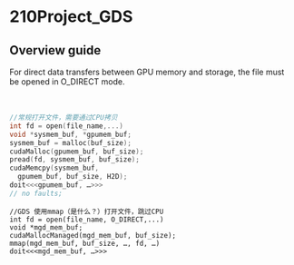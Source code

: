 # 210Project_GDS

## Overview guide

For direct data transfers between GPU memory and storage, the file must be opened in O_DIRECT mode.

　

```c++
//常规打开文件，需要通过CPU拷贝
int fd = open(file_name,...)
void *sysmem_buf, *gpumem_buf;
sysmem_buf = malloc(buf_size);
cudaMalloc(gpumem_buf, buf_size);
pread(fd, sysmem_buf, buf_size);
cudaMemcpy(sysmem_buf, 
  gpumem_buf, buf_size, H2D); 
doit<<<gpumem_buf, …>>> 
// no faults; 
```

```
//GDS 使用mmap（是什么？）打开文件，跳过CPU
int fd = open(file_name, O_DIRECT,...)
void *mgd_mem_buf;
cudaMallocManaged(mgd_mem_buf, buf_size);
mmap(mgd_mem_buf, buf_size, …, fd, …)
doit<<<mgd_mem_buf, …>>> 
```

